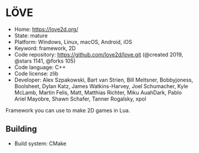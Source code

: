 # LÖVE

- Home: https://love2d.org/
- State: mature
- Platform: Windows, Linux, macOS, Android, iOS
- Keyword: framework, 2D
- Code repository: https://github.com/love2d/love.git (@created 2019, @stars 1141, @forks 105)
- Code language: C++
- Code license: zlib
- Developer: Alex Szpakowski, Bart van Strien, Bill Meltsner, Bobbyjoness, Boolsheet, Dylan Katz, James Watkins-Harvey, Joel Schumacher, Kyle McLamb, Martin Felis, Matt, Matthias Richter, Miku AuahDark, Pablo Ariel Mayobre, Shawn Schafer, Tanner Rogalsky, xpol

Framework you can use to make 2D games in Lua.

## Building

- Build system: CMake
